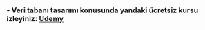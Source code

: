 
<h3> - Veri tabanı tasarımı konusunda yandaki ücretsiz kursu izleyiniz: 
  <a href="https://www.udemy.com/course/veritabani-tasarimi">Udemy</a> </h3>
